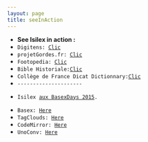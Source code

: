 ```yaml
---
layout: page
title: seeInAction
---
```


<ul class="tabUserAdmin">
                <li>
                  <strong>See Isilex in action :</strong>
                </li>
                <li>
                  <code>Digitens:&nbsp;<a shape="rect" href="http://www.digitens.fr">Clic</a> </code>
                </li>
                <li>
                  <code>projetGordes.fr:&nbsp;<a shape="rect" href="http://www.projetgordes.fr">Clic</a> </code>
                </li>
                <li>
                  <code>Footopedia:&nbsp;<a shape="rect" href="http://www.footopedia.fr">Clic</a> </code>
                </li>
                <li>
                  <code>Bible Historiale:<a shape="rect" href="http://www.biblehistoriale.fr">Clic</a> </code>
                </li>
                <li>
                  <code>Collège de France Dicat Dictionnary:<a shape="rect" href="http://dicat-dev.huma-num.fr/dicat/presentation">Clic</a> </code>
                </li>
                <li>
                  <code>---------------------</code>
                </li>
                <li> <p>
                    <code>Isilex&nbsp;<a shape="rect" href="http://lanyrd.com/2016/basex/sdxmzm/" target="clickIframePub">aux BasexDays 2015</a>.</code>
                    <code></code>
                    <code> </code>
                  </p> </li>
                <li>
                  <code>Basex:&nbsp;<a shape="rect" href="http://www.basex.org">Here</a> </code>
                </li>
                <li>
                  <code>TagClouds:&nbsp;<a shape="rect" href="http://www.goat1000.com/tagcanvas.php">Here</a> </code>
                </li>
                <li>
                  <code>CodeMirror:&nbsp;<a shape="rect" href="http://codemirror.net/">Here</a> </code>
                </li>
                <li>
                  <code>UnoConv:&nbsp;<a shape="rect" href="https://github.com/dagwieers/unoconv">Here</a> </code>
                </li>
              </ul>
